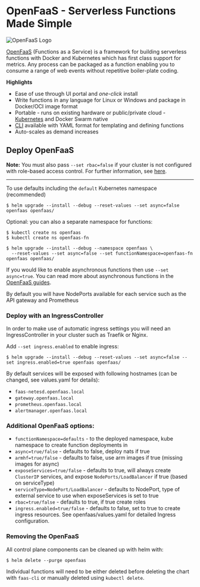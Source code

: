 # OpenFaaS - Serverless Functions Made Simple

![OpenFaaS Logo](https://blog.alexellis.io/content/images/2017/08/faas_side.png)

[OpenFaaS](https://github.com/openfaas/faas) (Functions as a Service) is a framework for building serverless functions with Docker and Kubernetes which has first class support for metrics. Any process can be packaged as a function enabling you to consume a range of web events without repetitive boiler-plate coding.

**Highlights**

* Ease of use through UI portal and *one-click* install
* Write functions in any language for Linux or Windows and package in Docker/OCI image format
* Portable - runs on existing hardware or public/private cloud - [Kubernetes](https://github.com/openfaas/faas-netes) and Docker Swarm native
* [CLI](http://github.com/openfaas/faas-cli) available with YAML format for templating and defining functions
* Auto-scales as demand increases

## Deploy OpenFaaS

**Note:** You must also pass `--set rbac=false` if your cluster is not configured with role-based access control. For further information, see [here](https://kubernetes.io/docs/admin/authorization/rbac/).

---

To use defaults including the `default` Kubernetes namespace (recommended)

```
$ helm upgrade --install --debug --reset-values --set async=false openfaas openfaas/
```

Optional: you can also a separate namespace for functions:

```
$ kubectl create ns openfaas
$ kubectl create ns openfaas-fn

$ helm upgrade --install --debug --namespace openfaas \
  --reset-values --set async=false --set functionNamespace=openfaas-fn openfaas openfaas/
```

If you would like to enable asynchronous functions then use `--set async=true`. You can read more about asynchronous functions in the [OpenFaaS guides](https://github.com/openfaas/faas/tree/master/guide).

By default you will have NodePorts available for each service such as the API gateway and Prometheus

### Deploy with an IngressController

In order to make use of automatic ingress settings you will need an IngressController in your cluster such as Traefik or Nginx.

Add `--set ingress.enabled` to enable ingress:

```
$ helm upgrade --install --debug --reset-values --set async=false --set ingress.enabled=true openfaas openfaas/
```

By default services will be exposed with following hostnames (can be changed, see values.yaml for details):
* `faas-netesd.openfaas.local`
* `gateway.openfaas.local`
* `prometheus.openfaas.local`
* `alertmanager.openfaas.local`

### Additional OpenFaaS options:

* `functionNamespace=defaults` - to the deployed namespace, kube namespace to create function deployments in
* `async=true/false` - defaults to false, deploy nats if true
* `armhf=true/false` - defaults to false, use arm images if true (missing images for async)
* `exposeServices=true/false` - defaults to true, will always create `ClusterIP` services, and expose `NodePorts/LoadBalancer` if true (based on serviceType)
* `serviceType=NodePort/LoadBalancer` - defaults to NodePort, type of external service to use when exposeServices is set to true
* `rbac=true/false` - defaults to true, if true create roles
* `ingress.enabled=true/false` - defaults to false, set to true to create ingress resources. See openfaas/values.yaml for detailed Ingress configuration.

### Removing the OpenFaaS

All control plane components can be cleaned up with helm with:

```
$ helm delete --purge openfaas
```

Individual functions will need to be either deleted before deleting the chart with `faas-cli` or manually deleted using `kubectl delete`.
